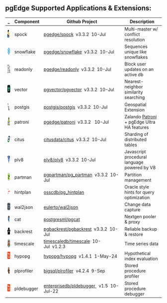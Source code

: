 
## pgEdge Supported Applications & Extensions:

_ |Component|Github Project|Description
---|---|---|---|
<img src=img/spock.png height=25 width=25> | spock | [pgedge/spock](https://github.com/pgedge/spock/tags)&nbsp;&nbsp;v3.3.2&nbsp;&nbsp;10-Jul | Multi-master w/ conflict resolution
<img src=img/snowflake.png height=25 width=25> | snowflake | [pgedge/snowflake](https://github.com/pgedge/snowflake-sequences/tags)&nbsp;&nbsp;v3.3.2&nbsp;&nbsp;10-Jul | Sequences unique like snowflakes
<img src=img/readonly.png height=25 width=25> | readonly | [pgedge/readonly](https://github.com/pgedge/readonly/tags)&nbsp;&nbsp;v3.3.2&nbsp;&nbsp;10-Jul | Block user updates on an active db
<img src=img/vector.png height=25 width=25> | vector | [pgvector/pgvector](https://github.com/pgvector/pgvector/tags)&nbsp;&nbsp;v3.3.2&nbsp;&nbsp;10-Jul | Nearest-neighbor similarity searching
<img src=img/postgis.png height=25 width=25> | postgis | [postgis/postgis](https://github.com/postgis/postgis/tags)&nbsp;&nbsp;v3.3.2&nbsp;&nbsp;10-Jul | Geospatial Extension
<img src=img/patroni.png height=25 width=25> | patroni | [pgedge/patroni](https://github.com/pgedge/pgedge-patroni/tags)&nbsp;&nbsp;v3.3.2 &nbsp;&nbsp;10-Jul | Zalando [Patroni](http:/github.com/zalando/patroni) + pgEdge Ultra HA features
<img src=img/citus.png height=25 width=25> | citus  | [citusdata/citus](https://github.com/citusdata/citus/tags)&nbsp;&nbsp;v3.3.2&nbsp;&nbsp;10-Jul | Sharding of distributed tables
<img src=img/v8.png height=25 width=25> | plv8 | [plv8/plv8](https://github.com/plv8/plv8/tags)&nbsp;&nbsp;v3.3.2&nbsp;&nbsp;10-Jul | Javascript procedural language powered by V8
<img src=img/partman.png height=25 width=25> | partman | [pgpartman/pg_partman](https://github.com/pgpartman/pg_partman/tags)&nbsp;&nbsp;v3.3.2&nbsp;&nbsp;10-Jul | Partition management
<img src=img/hintplan.png height=25 width=25> | hintplan | [osscdb/pg_hintplan](https://github.com/ossc-db/pg_hint_plan/tags) | Oracle style hints for query optimization
<img src=img/wal2json.png height=25 width=25> | wal2json | [eulerto/wal2json](https://github.com/eulerto/wal2json/tags) | Change data capture
<img src=img/pgcat.png height=25 width=25> | cat | [postgresml/pgcat](https://github.com/postgresml/pgcat/tags) | Nextgen pooler & proxy
<img src=img/backrest.png height=25 width=25> | backrest | [pgbackrest/pgbackrest](https://github.com/pgbackrest/pgbackrest)&nbsp;&nbsp;v3.3.2&nbsp;&nbsp;10-Jul | Reliable backup & restore
<img src=img/timescaledb.png height=25 width=25> | timescale | [timescaledb/timescale](https://github.com/timescaledb/timescale/tags)&nbsp;&nbsp;10-Jul&nbsp;&nbsp;v1.2.3 | Time series data
<img src=img/whatif.png height=25 width=25> | hypopg | [hypopg/hypopg](https://github.com/hypopg/hypopg/tags)&nbsp;&nbsp;v1.4.1&nbsp;&nbsp;1-May-24 | Hypothetical index evaluation
<img src=img/jan.png height=25 width=auto> | plprofiler | [bigsql/plrofiler](https://github.com/bigsql/plprofiler/tags)&nbsp;&nbsp;v4.2.4&nbsp;&nbsp;9-Sep | Stored procedure profiler 
<img src=img/whatif.png height=25 width=25> | pldebugger | [enterprisedb/pldebugger ](https://github.com/enterprisedb/pldebugger/tags)&nbsp;&nbsp;v1.5&nbsp;&nbsp;10-Jul-22 | Stored procedure debugger




